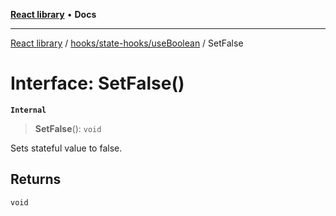 [**React library**](../../../../index.md) • **Docs**

***

[React library](../../../../modules.md) / [hooks/state-hooks/useBoolean](../index.md) / SetFalse

# Interface: SetFalse()

**`Internal`**

> **SetFalse**(): `void`

Sets stateful value to false.

## Returns

`void`
